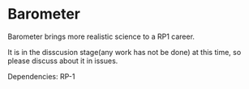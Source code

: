 # Barometer
Barometer brings more realistic science to a RP1 career.

It is in the disscusion stage(any work has not be done) at this time, so please discuss about it in issues.

Dependencies:  RP-1

